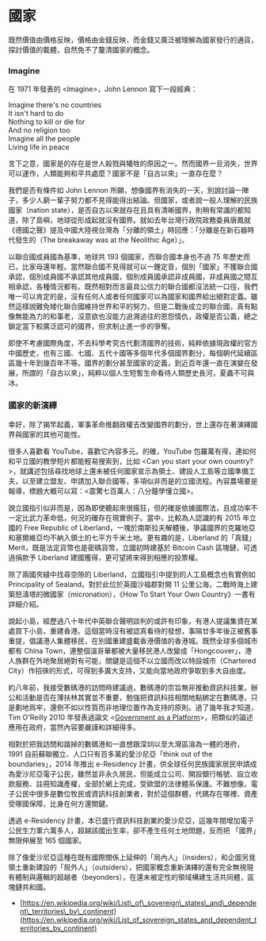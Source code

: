 # 國家

既然價值由價格反映，價格由金錢反映，而金錢又廣泛被理解為國家發行的通貨，探討價值的載體，自然免不了釐清國家的概念。

### Imagine

在 1971 年發表的 &lt;Imagine&gt;，John Lennon 寫下一段經典：

Imagine there's no countries  
It isn't hard to do  
Nothing to kill or die for  
And no religion too  
Imagine all the people  
Living life in peace

言下之意，國家是的存在是世人殺戮與犧牲的原因之一。然而國界一旦消失，世界可以運作，人類能夠和平共處麼？國家不是「自古以來」一直存在麼？

我們是否有條件如 John Lennon 所願，想像國界有消失的一天，別說討論一陣子，多少人窮一輩子努力都不見得能得出結論。但國家，或者說一般人理解的民族國家（nation state），是否自古以來就存在且具有清晰國界，則稍有常識的都知道，除了島嶼，地球從形成起就沒有國界。就如去年台灣行政院政務委員唐鳳就《德國之聲》提及中國大陸視台灣為「分離的領土」時回應：「分離是在新石器時代發生的（The breakaway was at the Neolithic Age）」。

以聯合國成員國為基準，地球共 193 個國家，而聯合國本身也不過 75 年歷史而已，比家母還年輕。當然聯合國不見得就可以一錘定音，個別「國家」不獲聯合國承認，個別成員國不承認其他成員國，個別成員國承認非成員國，非成員國之間互相承認，各種情況都有。既然相對而言最具公信力的聯合國都沒法統一口徑，我們唯一可以肯定的是，沒有任何人或者任何國家可以為國家和國界給出絕對定義。雖然這樣說難免矮化聯合國維持世界和平的努力，但是二戰後成立的聯合國，真有點像無能為力的和事老，沒意欲也沒能力追溯過往的恩怨情仇，政權是否公義，總之鎖定當下較廣泛認可的國界，但求制止進一步的爭奪。

即使不考慮國際角度，不去科學考究古代劃清國界的技術，純粹依據現政權的官方中國歷史，也有三國、七國、五代十國等多個年代多個國界劃分，每個朝代延續區區幾十年到幾百年不等。國界的劃分甚至國家的定義，到近百年還一直在演變在發展，所謂的「自古以來」，純粹以個人生短暫生命看待人類歷史長河，夏蟲不可與冰。

### 國家的新演繹

幸好，除了揭竿起義，軍事革命推翻政權去改變國界的劃分，世上還存在著演繹國界與國家的其他可能性。

很多人喜歡看 YouTube，喜歡它內容多元。的確，YouTube 包羅萬有得，連如何和平立國的教學短片都能輕易搜索到，比如 &lt;Can you start your own country?&gt;，就講述包括尋找地球上還未被任何國家宣示為領土、建設人工島等立國準備工夫，以至建立盟友、申請加入聯合國等，多項似非而是的立國流程。內容農場要是報導，標題大概可以寫：&lt;震驚七百萬人：八分鐘學懂立國&gt;。

說立國指引似非而是，因為即使聽起來很瘋狂，但的確是依據國際法，且成功率不一定比武力革命低，何況的確存在現實例子。當中，比較為人認識的有 2015 年立國的 Free Republic of Liberland，一塊於南斯拉夫解體後，爭議國界的克羅地亞和塞爾維亞均不納入領土的七平方千米土地。更有趣的是，Liberland 的「真錢」 Merit，既是法定貨幣也是密碼貨幣，立國初時建基於 Bitcoin Cash 區塊鏈，可透過捐款予 Liberland 建國獲得，更可望將來得到相應的投票權。

除了兩國夾縫中找尋空隙的 Liberland，立國指引中提到的人工島概念也有實例如 Principality of Sealand。對於此位於英國沙福郡對開 11 公里公海，二戰時海上建築怒濤塔的微國家（micronation），《How To Start Your Own Country》一書有詳細介紹。

說起小島，經歷過八十年代中英聯合聲明談判的或許有印象，有港人提議集資在某處買下小島，重建香港。這個當時沒有被認真看待的發想，事隔廿多年後正被舊事重提，倡議港人集體移民，在別國重建盛載香港價值的香港城。既然全球多個城市都有 China Town，連整個溫哥華都被大量移民港人改變成「Hongcouver」，港人族群在外地聚居絕對有可能，關鍵是這個不以立國而改以特設城市（Chartered City）作招徠的形式，可得到多廣大支持，又能向當地政府爭取到多大自由度。

約八年前，我接受數碼港的訪問時建議過，數碼港的宗旨無非推動資訊科技業，辦公和活動是否在薄扶林其實並不重要，勉強把資訊科技相關地點綁定在數碼港，只是劃地爲牢，還倒不如以性質而非地理位置作為支持的原則。過了幾年我才知道，Tim O'Reilly 2010 年發表過論文 &lt;[Government as a Platform](https://www.mitpressjournals.org/doi/pdf/10.1162/INOV_a_00056)&gt;，把類似的論述應用在政府，當然內容要嚴謹和詳細得多。

相對於把我訪問和諧掉的數碼港和一直想跟深圳以至大灣區溶為一體的港府，1991 自前蘇聯獨立、人口只有百多萬的愛沙尼亞「think out of the boundaries」，2014 年推出 e-Residency 計畫，供全球任何民族國家居民申請成為愛沙尼亞電子公民，雖然並非永久居民，但能成立公司、開設銀行帳號、設立收款服務、註冊知識產權，全部於網上完成，受歐盟的法律體系保護。不難想像，電子公民中很多是數位牧民或資訊科技創業者，對於這個群體，代碼存在哪裡、資產受哪國保障，比身在何方還關鍵。

透過 e-Residency 計畫，本已盛行資訊科技創業的愛沙尼亞，這幾年間增加電子公民生力軍六萬多人，超越該國出生率，卻不產生任何土地問題，反而把 「國界」無限伸展至 165 個國家。

除了像愛沙尼亞這種在既有國際關係上延伸的「局內人」（insiders），和企圖另覓領土重新建設的「局外人」（outsiders），把國家概念重新演繹的還有完全無視現有體制與邏輯的超越者（beyonders），在還未被定性的領域構建生活共同體，區塊鏈共和國。

* [https://en.wikipedia.org/wiki/List\_of\_sovereign\_states\_and\_dependent\_territories\_by\_continent](https://en.wikipedia.org/wiki/List_of_sovereign_states_and_dependent_territories_by_continent)

